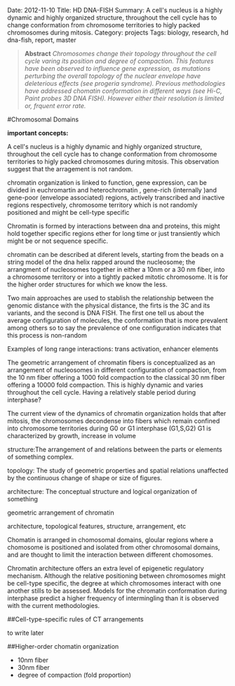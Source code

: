 Date: 2012-11-10
Title: HD DNA-FISH
Summary: A cell's nucleus is a highly dynamic and highly organized structure, throughout the cell cycle has to change conformation from chromosome territories to higly packed chromosomes during mitosis.
Category: projects
Tags: biology, research, hd dna-fish, report, master 

>**Abstract** _Chromosomes change their  topology throughout the cell cycle varing its position and degree of compaction. This features have been observed to influence gene expression, as mutations perturbing the overall topology of the nuclear envelope have deleterious effects (see progeria syndrome). Previous methodologies have addressed chomatin conformation in different ways (see Hi-C, Paint probes 3D DNA FISH). However either their resolution is limited or, frquent error rate._

#Chromosomal Domains

__important concepts:__

A cell's nucleus is a highly dynamic and highly organized structure, throughout the cell cycle has to change conformation from chromosome territories to higly packed chromosomes during mitosis. This observation suggest that the arragement is not random.

chromatin organization is linked to function, gene expression, can be divided in euchromartin and heterochromatin , gene-rich (internally )and gene-poor (envelope associated) regions, actively transcribed and inactive regions respectively, chromosome territory which is not randomly positioned and might be cell-type specific

Chromatin is formed by interactions between dna and proteins, this might hold together specific regions ether for long time or just transiently which might be or not sequence specific.

chromatin can be described at diferent levels, starting from the beads on a string model of the dna helix rapped around the nucleosome; the arrangment of nucleosomes together in either a 10nm or a 30 nm fiber, into a chromosome territory or into a tightly packed mitotic chromosome. It is for the higher order structures for which we know the less.

Two main approaches are used to stablish the relationship between the genomic distance with the physical distance, the firts is the 3C and its variants, and the second is DNA FISH. The first one tell us about the average configuration of molecules, the conformation that is more prevalent among others so to say the prevalence of one configuration indicates that this process is non-random

Examples of long range interactions: trans activation, enhancer elements

The geometric arrangement of chromatin fibers is conceptualized as an arrangement of nucleosomes in different configuration of compaction, from the 10 nm fiber offering a 1000 fold compaction to the classical 30 nm fiber offering a 10000 fold compaction. This is highly dynamic and varies throughout the cell cycle. Having a relatively stable period during interphase?

The current view of the dynamics of chromatin organization holds that after mitosis, the chromosomes decondense into fibers which remain confined into chromosome territories during G0 or G1 interphase (G1,S,G2) G1 is characterized by growth, increase in volume

structure:The arrangement of and relations between the parts or elements of something complex.

topology: The study of geometric properties and spatial relations unaffected by the continuous change of shape or size of figures.

architecture: The conceptual structure and logical organization of something

geometric arrangement of chromatin

architecture, topological features, structure, arrangement, etc

Chomatin is arranged in chomosomal domains, gloular regions where a chomosome is positioned and isolated from other chromosomal domains, and are thought to limit the interaction between different chomosomes.

Chromatin architecture offers an extra level of epigenetic regulatory mechanism.
Although the relative positioning between chromosomes might be cell-type specific, the degree at which chromosomes interact with one another stills to be assessed. Models for the chromatin conformation during interphase predict a higher frequency of intermingling than it is observed with the current methodologies. 

##Cell-type-specific rules of CT arrangements

to write later

##Higher-order chomatin organization

* 10nm fiber
* 30nm fiber
* degree of compaction (fold proportion) 
